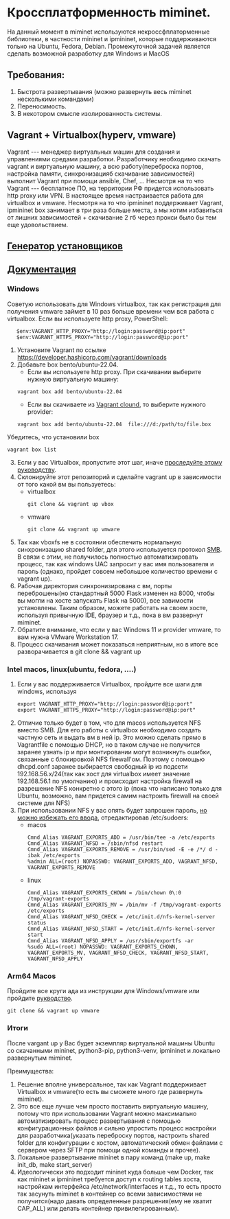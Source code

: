 # Кроссплатформенность miminet.
На данный момент в miminet используются некроссфплаторменные библиотеки, в частности mininet и ipmininet, которые поддерживаются только на Ubuntu, Fedora, Debian.
Промежуточной задачей является сделать возможной разработку для Windows и MacOS

## Требования:
1. Быстрота развертывания (можно развернуть весь miminet несколькими командами)
2. Переносимость.
3. В некотором смысле изолированность системы.

## Vagrant + Virtualbox(hyperv, vmware)
Vagrant --- менеджер виртуальных машин для создания и управлениями средами разработки. Разработчику необходимо скачать vagrant и виртуальную машину, а всю работу(переброска портов, настройка памяти, синхронизацияб скачивание зависимостей) выполнит Vagrant при помощи ansible, Chef, ... Несмотря на то что Vagrant --- бесплатное ПО, на территории РФ придется использовать http proxy или VPN. В настоящее время настраивается работа для virtualbox и vmware. Несмотря на то что ipmininet поддерживает Vagrant, ipmininet box занимает в три раза больше места, а мы хотим избавиться от лишних зависимостей + скачивание 2 гб через прокси было бы тем еще удовольствием.

## [Генератор установщиков](https://github.com/hashicorp/vagrant-installers)
## [Документация](https://developer.hashicorp.com/vagrant/docs)

### Windows
Советую использовать для Windows virtualbox, так как регистрация для получения vmware займет в 10 раз больше времени чем вся работа с virtualbox.
Если вы используете http proxy, PowerShell:
```
   $env:VAGRANT_HTTP_PROXY="http://login:password@ip:port"
   $env:VAGRANT_HTTPS_PROXY="http://login:password@ip:port"
```

1. Установите Vagrant по ссылке https://developer.hashicorp.com/vagrant/downloads
2. Добавьте box bento/ubuntu-22.04.
   - Если вы используете http proxy. При скачивании выберите нужную виртуальную машину:
   ```
   vagrant box add bento/ubuntu-22.04
   ```
   - Если вы cкачиваете из [Vagrant clound](https://app.vagrantup.com/bento/boxes/ubuntu-22.04), то выберите нужного provider:
   ```
   vagrant box add bento/ubuntu-22.04  file:///d:/path/to/file.box
   ```
Убедитесь, что установили box
```
vagrant box list
```
3. Если у вас Virtualbox, пропустите этот шаг, иначе [проследуйте этому руководству](https://developer.hashicorp.com/vagrant/docs/providers/vmware/installation).
4. Склонируйте этот репозиторий и сделайте vagrant up в зависимости от того какой вм вы пользуетесь:
   - virtualbox
     ```
     git clone && vagrant up vbox
     ```
   - vmware
     ```
     git clone && vagrant up vmware
     ```
5. Так как vboxfs не в состоянии обеспечить нормальную синхронизацию shared folder, для этого используется протокол [SMB](https://ru.wikipedia.org/wiki/Server_Message_Block). В связи с этим, не получилось полностью автоматизировать процесс, так как windows UAC запросит у вас имя пользователя и пароль (однако, пройдет совсем небольшое количество времени с vagrant up).
6. Рабочая директория синхронизирована с вм, порты переброшены(но стандартный 5000 Flask изменен на 8000, чтобы вы могли на хосте запускать Flask на 5000), все завимости установлены. Таким образом, можете работать на своем хосте, используя привычную IDE, браузер и т.д., пока в вм развернут miminet.
7. Обратите внимание, что если у вас Windows 11 и provider vmware, то вам нужна VMware Workstation 17.
8. Процесс скачивания может показаться неприятным, но в итоге все разворачивается в git clone && vagrant up
   
### Intel macos, linux(ubuntu, fedora, ....)
1. Если у вас поддерживается Virtualbox, пройдите все шаги для windows, используя
   ```
   export VAGRANT_HTTP_PROXY="http://login:password@ip:port"
   export VAGRANT_HTTPS_PROXY="http://login:password@ip:port"
   ```
2. Отличие только будет в том, что для macos  используется NFS вместо SMB. Для его работы с virtualbox необходимо создать частную сеть и выдать вм в ней ip. Это можно сделать прямо в Vagrantfile с помощью DHCP, но в таком случае не получится заранее узнать ip и при монтировании могут возникнуть ошибки, связанные с блокировкой NFS firewall'ом. Поэтому с помощью dhcpd.conf заранее выбирается свободный ip из подсети 192.168.56.x/24(так как хост для virtualbox имеет значение 192.168.56.1 по умолчанию) и происходит настройка firewall на разрешение NFS конкретно с этого ip (пока что написано только для Ubuntu, возможно, вам придется самим настроить firewall на своей системе для NFS)
3. При использовании NFS у вас опять будет запрошен пароль, [но можно избежать его ввода](https://developer.hashicorp.com/vagrant/docs/synced-folders/nfs#root-privilege-requirement), отредактировав /etc/sudoers:
   - macos
     ```
     Cmnd_Alias VAGRANT_EXPORTS_ADD = /usr/bin/tee -a /etc/exports
     Cmnd_Alias VAGRANT_NFSD = /sbin/nfsd restart
     Cmnd_Alias VAGRANT_EXPORTS_REMOVE = /usr/bin/sed -E -e /*/ d -ibak /etc/exports
     %admin ALL=(root) NOPASSWD: VAGRANT_EXPORTS_ADD, VAGRANT_NFSD, VAGRANT_EXPORTS_REMOVE
     ```
    - linux
      ```
      Cmnd_Alias VAGRANT_EXPORTS_CHOWN = /bin/chown 0\:0 /tmp/vagrant-exports
      Cmnd_Alias VAGRANT_EXPORTS_MV = /bin/mv -f /tmp/vagrant-exports /etc/exports
      Cmnd_Alias VAGRANT_NFSD_CHECK = /etc/init.d/nfs-kernel-server status
      Cmnd_Alias VAGRANT_NFSD_START = /etc/init.d/nfs-kernel-server start
      Cmnd_Alias VAGRANT_NFSD_APPLY = /usr/sbin/exportfs -ar
      %sudo ALL=(root) NOPASSWD: VAGRANT_EXPORTS_CHOWN, VAGRANT_EXPORTS_MV, VAGRANT_NFSD_CHECK, VAGRANT_NFSD_START, VAGRANT_NFSD_APPLY
      ```

### Arm64 Macos
Пройдите все круги ада из инструкции для Windows/vmware или пройдите [рукводство](https://developer.hashicorp.com/vagrant/docs/providers/vmware/installation).
```
git clone && vagrant up vmware
```

### Итоги

После vargant up у Вас будет экземпляр виртуальной машины Ubuntu со скачанными mininet, python3-pip, python3-venv, ipmininet и локально развернутым miminet.

Преимущества:
1. Решение вполне универсальное, так как Vagrant поддерживает Virtualbox и vmware(то есть вы сможете много где развернуть miminet).
2. Это все еще лучше чем просто поставить виртуальную машину, потому что при использовании Vagrant можно максимально автоматизировать процесс развертывания с помощью конфигурационных файлов и сильно упростить процесс настройки для разработчика(указать переброску портов, настроить shared folder для конфигурации с хостом, автоматический обмен файлами с сервером через SFTP при помощи одной команды и прочее).
3. Локальное развертывание mininet в пару команд (make up, make init_db, make start_server)
4. Идеологически это подходит mininet куда больше чем Docker, так как mininet и ipmininet требуется доступ к routing tables хоста, настройкам интерфейса /etc/network/interfaces и т.д., то есть просто так засунуть miminet в контейнер со всеми зависимостями не получится(надо давать определенные разрешения(ему не хватит CAP_ALL) или делать контейнер привилегированным).

   
